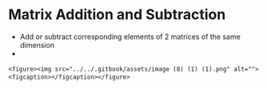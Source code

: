 # Matrix Addition and Subtraction

* Add or subtract corresponding elements of 2 matrices of the same dimension
*

    <figure><img src="../../.gitbook/assets/image (8) (1) (1).png" alt=""><figcaption></figcaption></figure>
